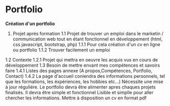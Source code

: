 # Portfolio

**Création d'un portfolio** 


1. Projet aprés formation
1.1 Projet de trouver un emploi dans le marketin / communication web tout en étant fonctionnel en développement (html, css javascript, bootstrap, php)
1.1.1 Pour cela création d'un cv en ligne ou portfolio
1.1.2 Trouver facilement un emploi 

1.2 Contexte
1.2.1 Projet qui mettra en oeuvre les acquis vus en cours de développement
1.3 Besoin de mettre envant mes compétences et savoirs faire 
1.4.1 Listes des pages annexe (A propos,Compétences, Portfolio, Contact)
1.4.2 La page d'accueil coniendra des informations personnels, tel que les formations, les éxpériences, les hobbies etc...) 
Nécessite une mise à jour réguliére.
Le portfolio devra être alimenter apres chaques projets finalisés.
Il devra être simple et fonctionnel
Lisible et simplle pour aller chercher les informations.
Mettre à disposition un cv en format pdf
